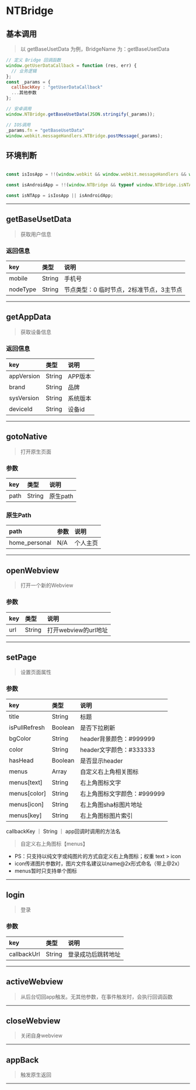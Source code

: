 # NTBridge

## 基本调用
> 以 getBaseUsetData 为例，BridgeName 为：getBaseUsetData


```js
// 定义 Bridge 回调函数
window.getUserDataCallback = function (res, err) {
  // 业务逻辑
};
const _params = {
  callbackKey : "getUserDataCallback"
  ...其他参数
};

// 安卓调用
window.NTBridge.getBaseUsetData(JSON.stringify(_params));

// IOS调用
_params.fn = "getBaseUsetData"
window.webkit.messageHandlers.NTBridge.postMessage(_params);

```
## 环境判断
```js

const isIosApp = !!(window.webkit && window.webkit.messageHandlers && window.webkit.messageHandlers.NTBridge && window.webkit.messageHandlers.NTBridge.postMessage);

const isAndroidApp = !!(window.NTBridge && typeof window.NTBridge.isNTApp);

const isNTApp = isIosApp || isAndroidApp;

```
---
## getBaseUsetData
> 获取用户信息

### 返回信息

key | 类型 |说明 |
:-|:-|:-
mobile | String | 手机号 |
nodeType | String | 节点类型：0 临时节点，2标准节点，3主节点 |

---
## getAppData
> 获取设备信息
### 返回信息

key | 类型 |说明 |
:-|:-|:-
appVersion | String | APP版本 |
brand | String | 品牌 |
sysVersion | String | 系统版本 |
deviceId | String | 设备id |
---
## gotoNative
> 打开原生页面

### 参数
key | 类型 |说明 |
:-|:-|:-
path | String | 原生path |

### 原生Path
path | 参数 |说明 |
:-|:-|:-
home_personal | N/A | 个人主页 |

---
## openWebview
> 打开一个新的Webview
### 参数
key | 类型 |说明 |
:-|:-|:-
url | String | 打开webview的url地址 |
---
## setPage
> 设置页面属性
### 参数
key | 类型 | 说明 |
:-|:-|:-
title | String | 标题 |
isPullRefresh | Boolean | 是否下拉刷新
bgColor | String | header背景颜色：#999999
color | String | header文字颜色：#333333
hasHead | Boolean | 是否显示header
menus | Array | 自定义右上角相关图标
menus[text] | String | 右上角图标文字
menus[color] | String | 右上角图标文字颜色：#999999
menus[icon] | String  | 右上角图sha标图片地址
menus[key] | String | 右上角图标图片索引
callbackKey ｜ String ｜ app回调时调用的方法名


> 自定义右上角图标【menus】
- PS：只支持以纯文字或纯图片的方式自定义右上角图标；权重 text > icon
- icon传递图片参数时，图片文件名建议以name@2x形式命名（带上@2x）
- menus暂时只支持单个图标

---
## login
> 登录
### 参数
key | 类型 | 说明 |
:-|:-|:-
callbackUrl | String | 登录成功后跳转地址 |
---
## activeWebview
> 从后台切回app触发。无其他参数，在事件触发时，会执行回调函数
---
## closeWebview
> 关闭自身webview
---
## appBack
> 触发原生返回
---
